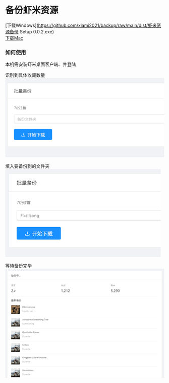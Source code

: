 # 备份虾米资源
[下载Windows](https://github.com/xiami2021/backup/raw/main/dist/虾米资源备份 Setup 0.0.2.exe)  
[下载Mac](https://github.com/xiami2021/backup/raw/main/dist/虾米资源备份-0.0.2.dmg)

### 如何使用
本机需安装虾米桌面客户端、并登陆  

识别到具体收藏数量  
![first](first.png)

填入要备份到的文件夹  
![second](second.png)

等待备份完毕  
![wait](wait.png)
